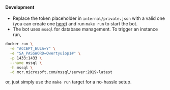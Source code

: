 #### Development
- Replace the token placeholder in `internal/private.json` with a valid one (you can create one [here](https://discord.com/developers/applications/984883201682067517/bot)) and run `make run` to start the bot.
- The bot uses `mssql` for database management. To trigger an instance run,
```bash
docker run \
  -e "ACCEPT_EULA=Y" \
  -e "SA_PASSWORD=Qwertyuiop1#" \
  -p 1433:1433 \
  --name mssql \
  -h mssql \
  -d mcr.microsoft.com/mssql/server:2019-latest
```
or, just simply use the `make run` target for a no-hassle setup.
